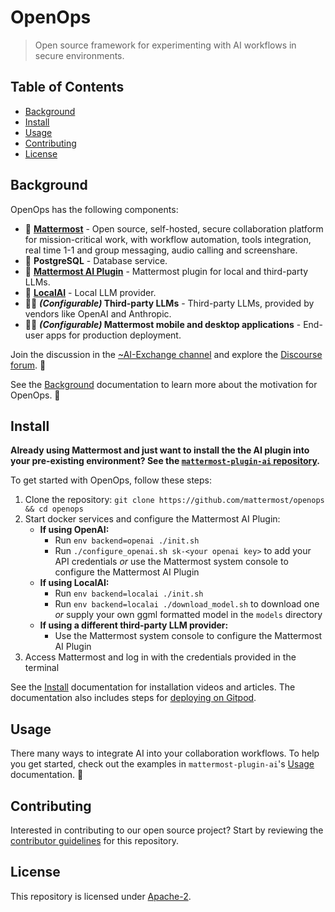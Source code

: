 # OpenOps

> Open source framework for experimenting with AI workflows in secure environments.

<!-- omit from toc -->
## Table of Contents

- [Background](#background)
- [Install](#install)
- [Usage](#usage)
- [Contributing](#contributing)
- [License](#license)

## Background

OpenOps has the following components:

- 🏰 **[Mattermost](https://mattermost.com/)** - Open source, self-hosted, secure collaboration platform for mission-critical work, with workflow automation, tools integration, real time 1-1 and group messaging, audio calling and screenshare.  
- 📙 **PostgreSQL** - Database service.
- 🤖 **[Mattermost AI Plugin](https://github.com/mattermost/mattermost-plugin-ai)** - Mattermost plugin for local and third-party LLMs.
- 🦙 **[LocalAI](https://github.com/go-skynet/LocalAI)** - Local LLM provider.
- 🔌🧠  ***(Configurable)* Third-party LLMs** - Third-party LLMs, provided by vendors like OpenAI and Anthropic.  
- 🔌📱 ***(Configurable)* Mattermost mobile and desktop applications** - End-user apps for production deployment.

Join the discussion in the [~AI-Exchange channel](https://community.mattermost.com/core/channels/ai-exchange) and explore the [Discourse forum](https://forum.mattermost.com/c/openops-ai/40). 💬

See the [Background](./docs/background.md) documentation to learn more about the motivation for OpenOps. 📖

## Install

**Already using Mattermost and just want to install the the AI plugin into your pre-existing environment? See the [`mattermost-plugin-ai` repository](https://github.com/mattermost/mattermost-plugin-ai).**

To get started with OpenOps, follow these steps:

1. Clone the repository: `git clone https://github.com/mattermost/openops && cd openops`
1. Start docker services and configure the Mattermost AI Plugin:
    - **If using OpenAI:**
      - Run `env backend=openai ./init.sh`
      - Run `./configure_openai.sh sk-<your openai key>` to add your API credentials *or* use the Mattermost system console to configure the Mattermost AI Plugin
    - **If using LocalAI:**
      - Run `env backend=localai ./init.sh`
      - Run `env backend=localai ./download_model.sh` to download one *or* supply your own ggml formatted model in the `models` directory
    - **If using a different third-party LLM provider:**
      - Use the Mattermost system console to configure the Mattermost AI Plugin
1. Access Mattermost and log in with the credentials provided in the terminal

See the [Install](./docs/install.md) documentation for installation videos and articles. The documentation also includes steps for [deploying on Gitpod](./docs/install.md#gitpod).

## Usage

There many ways to integrate AI into your collaboration workflows. To help you get started, check out the examples in `mattermost-plugin-ai`'s [Usage](https://github.com/mattermost/mattermost-plugin-ai/docs/usage.md) documentation. 🚀

## Contributing

Interested in contributing to our open source project? Start by reviewing the [contributor guidelines](./.github/CONTRIBUTING.md) for this repository.

## License

This repository is licensed under [Apache-2](./LICENSE).
